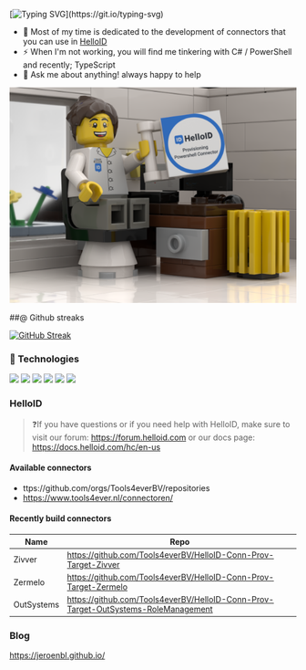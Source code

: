 [![Typing SVG](https://readme-typing-svg.demolab.com?font=Fira+Code&size=14&duration=4000&pause=1000&width=435&lines=Hi+there+%F0%9F%91%8B;My+name+is+Jeroen.;I+work+on+the+connector+team+at+Tools4ever.;This+%E2%AC%86%EF%B8%8F+is+me!+I+just+finished+a+new+connector.)](https://git.io/typing-svg)

- 🔭 Most of my time is dedicated to the development of connectors that you can use in [HelloID](https://www.tools4ever.com/software/helloid-idaas-cloud-single-sign-on/) 
- ⚡ When I'm not working, you will find me tinkering with C# / PowerShell and recently; TypeScript
- 💬 Ask me about anything! always happy to help

![dev](./j.png)

##@ Github streaks

[![GitHub Streak](https://streak-stats.demolab.com?user=jeroenbl&theme=synthwave&date_format=M%20j%5B%2C%20Y%5D)](https://git.io/streak-stats)

### 🧰 Technologies

![](https://img.shields.io/badge/-PowerShell-blue.svg) ![](https://img.shields.io/badge/C%23-239120?style=flat&logo=c-sharp&logoColor=white&color=2bbc8a) ![](https://img.shields.io/badge/TypeScript-007ACC?style=flat&logo=typescript&logoColor=white) ![](https://img.shields.io/badge/Markdown-000000?style=flat&logo=markdown&logoColor=white) ![](https://img.shields.io/badge/Windows-0078D6?style=flat&logo=windows&logoColor=white) ![](https://img.shields.io/badge/Ubuntu-E95420?style=flat&logo=ubuntu&logoColor=white)

### HelloID

>❓If you have questions or if you need help with HelloID, make sure to visit our forum: https://forum.helloid.com or our docs page: https://docs.helloid.com/hc/en-us

#### Available connectors

- ttps://github.com/orgs/Tools4everBV/repositories
- https://www.tools4ever.nl/connectoren/

#### Recently build connectors

|Name|Repo|
--|--|
Zivver | https://github.com/Tools4everBV/HelloID-Conn-Prov-Target-Zivver |
Zermelo | https://github.com/Tools4everBV/HelloID-Conn-Prov-Target-Zermelo |
OutSystems | https://github.com/Tools4everBV/HelloID-Conn-Prov-Target-OutSystems-RoleManagement

### Blog

https://jeroenbl.github.io/

<!--
**mufana/mufana** is a ✨ _special_ ✨ repository because its `README.md` (this file) appears on your GitHub profile.
Here are some ideas to get you started:

- 🔭 I’m currently working on ...
- 🌱 I’m currently learning ...
- 👯 I’m looking to collaborate on ...
- 🤔 I’m looking for help with ...
- 💬 Ask me about ...
- 📫 How to reach me: ...
- 😄 Pronouns: ...
- ⚡ Fun fact: ...
-->
